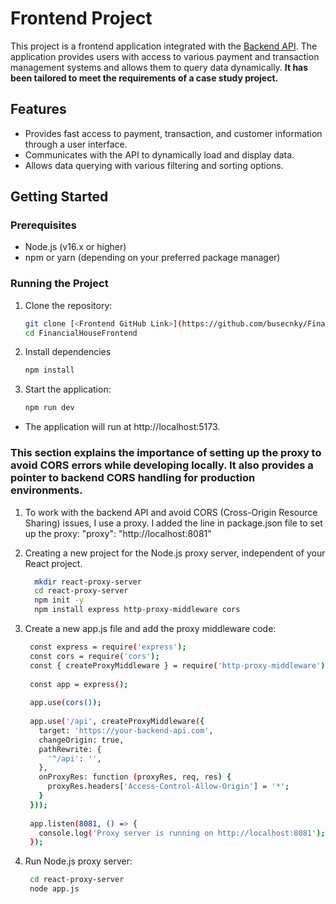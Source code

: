 # Frontend Project

This project is a frontend application integrated with the [Backend API](https://github.com/busecnky/FinancialHouseProject). The application provides users with access to various payment and transaction management systems and allows them to query data dynamically.
**It has been tailored to meet the requirements of a case study project.**

## Features

- Provides fast access to payment, transaction, and customer information through a user interface.
- Communicates with the API to dynamically load and display data.
- Allows data querying with various filtering and sorting options.

## Getting Started

### Prerequisites

- Node.js (v16.x or higher)
- npm or yarn (depending on your preferred package manager)

### Running the Project

1. Clone the repository:

   ```bash
   git clone [<Frontend GitHub Link>](https://github.com/busecnky/FinancialHouseFrontent.git)
   cd FinancialHouseFrontend

2. Install dependencies
   ```bash
   npm install

3. Start the application:
   ```bash
   npm run dev

- The application will run at http://localhost:5173.



### This section explains the importance of setting up the proxy to avoid CORS errors while developing locally. It also provides a pointer to backend CORS handling for production environments.

1. To work with the backend API and avoid CORS (Cross-Origin Resource Sharing) issues, I use a proxy.  I added the line in package.json file to set up the proxy:
     "proxy": "http://localhost:8081"

2. Creating a new project for the Node.js proxy server, independent of your React project.
   ```bash
     mkdir react-proxy-server
     cd react-proxy-server
     npm init -y
     npm install express http-proxy-middleware cors

3. Create a new app.js file and add the proxy middleware code:
   ```bash
    const express = require('express');
    const cors = require('cors');
    const { createProxyMiddleware } = require('http-proxy-middleware');
  
    const app = express();
  
    app.use(cors());
  
    app.use('/api', createProxyMiddleware({
      target: 'https://your-backend-api.com', 
      changeOrigin: true,
      pathRewrite: {
        '^/api': '', 
      },
      onProxyRes: function (proxyRes, req, res) {
        proxyRes.headers['Access-Control-Allow-Origin'] = '*'; 
      }
    }));
    
    app.listen(8081, () => {
      console.log('Proxy server is running on http://localhost:8081');
    });

5. Run Node.js proxy server:
   ```bash
    cd react-proxy-server
    node app.js

